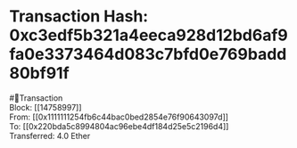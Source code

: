 
Transaction Hash: 0xc3edf5b321a4eeca928d12bd6af9fa0e3373464d083c7bfd0e769badd80bf91f
====================================================================================
  
#💸Transaction  
Block: [[14758997]]  
From: [[0x1111111254fb6c44bac0bed2854e76f90643097d]]  
To: [[0x220bda5c8994804ac96ebe4df184d25e5c2196d4]]  
Transferred: 4.0 Ether
